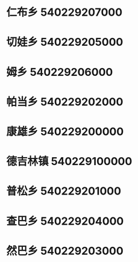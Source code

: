 # 仁布乡 540229207000
# 切娃乡 540229205000
# 姆乡 540229206000
# 帕当乡 540229202000
# 康雄乡 540229200000
# 德吉林镇 540229100000
# 普松乡 540229201000
# 查巴乡 540229204000
# 然巴乡 540229203000

